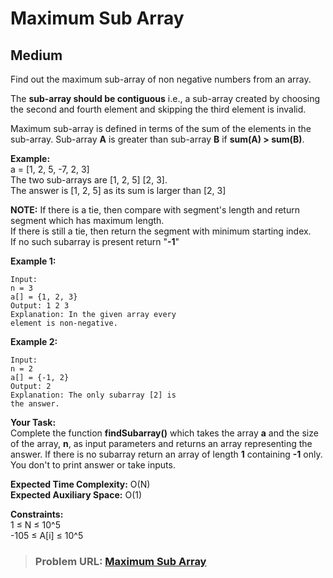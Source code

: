 # **Maximum Sub Array**

## **Medium**

Find out the maximum sub-array of non negative numbers from an array.

The **sub-array should be contiguous** i.e., a sub-array created by choosing the second and fourth element and skipping the third element is invalid.

Maximum sub-array is defined in terms of the sum of the elements in the sub-array. Sub-array **A** is greater than sub-array **B** if **sum(A) &gt; sum(B)**.

**Example:**  
a = \[1, 2, 5, -7, 2, 3\]  
The two sub-arrays are \[1, 2, 5\] \[2, 3\].  
The answer is \[1, 2, 5\] as its sum is larger than \[2, 3\]

**NOTE:** If there is a tie, then compare with segment's length and return segment which has maximum length.  
If there is still a tie, then return the segment with minimum starting index.  
If no such subarray is present return "**-1**"

**Example 1:**

```
Input:
n = 3
a[] = {1, 2, 3}
Output: 1 2 3
Explanation: In the given array every
element is non-negative.

```

**Example 2:**

```
Input:
n = 2
a[] = {-1, 2}
Output: 2
Explanation: The only subarray [2] is
the answer.
```

**Your Task:**  
Complete the function **findSubarray()** which takes the array **a** and the size of the array, **n**, as input parameters and returns an array representing the answer. If there is no subarray return an array of length **1** containing **-1** only. You don't to print answer or take inputs.

**Expected Time Complexity:** O(N)  
**Expected Auxiliary Space:** O(1)

**Constraints:**  
1 ≤ N ≤ 10^5  
-105 ≤ A\[i\] ≤ 10^5

> ### **Problem URL: [Maximum Sub Array](https://practice.geeksforgeeks.org/problems/maximum-sub-array5443/1)**
